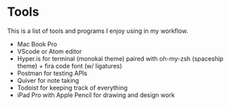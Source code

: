 # Tools

This is a list of tools and programs I enjoy using in my workflow.

- Mac Book Pro
- VScode or Atom editor
- Hyper.is for terminal (monokai theme) paired with oh-my-zsh (spaceship theme) + fira code font (w/ ligatures)
- Postman for testing APIs
- Quiver for note taking
- Todoist for keeping track of everything
- iPad Pro with Apple Pencil for drawing and design work
